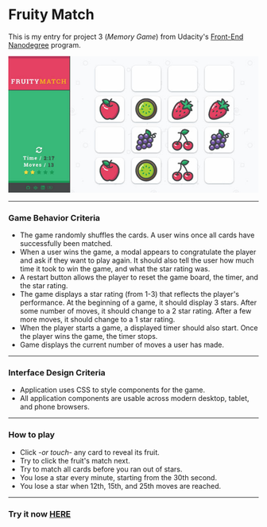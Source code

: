 # Fruity Match

This is my entry for project 3 (*Memory Game*) from Udacity's  [Front-End Nanodegree](https://www.udacity.com/course/front-end-web-developer-nanodegree--nd001) program.

[![FRUITY MATCH!](/img/demo.jpg "FRUITY MATCH!")](https://amr-adel.github.io/fend-p3-memory-game/)

---


### Game Behavior Criteria
- The game randomly shuffles the cards. A user wins once all cards have successfully been matched.
- When a user wins the game, a modal appears to congratulate the player and ask if they want to play again. It should also tell the user how much time it took to win the game, and what the star rating was.
- A restart button allows the player to reset the game board, the timer, and the star rating.
- The game displays a star rating (from 1-3) that reflects the player's performance. At the beginning of a game, it should display 3 stars. After some number of moves, it should change to a 2 star rating. After a few more moves, it should change to a 1 star rating.
- When the player starts a game, a displayed timer should also start. Once the player wins the game, the timer stops.
- Game displays the current number of moves a user has made.

---


### Interface Design Criteria
- Application uses CSS to style components for the game.
- All application components are usable across modern desktop, tablet, and phone browsers.

---


### How to play
- Click -*or touch*- any card to reveal its fruit.
- Try to click the fruit's match next.
- Try to match all cards before you ran out of stars.
- You lose a star every minute, starting from the 30th second.
- You lose a star when 12th, 15th, and 25th moves are reached.

---

### Try it now [HERE](https://amr-adel.github.io/fend-p3-memory-game/)